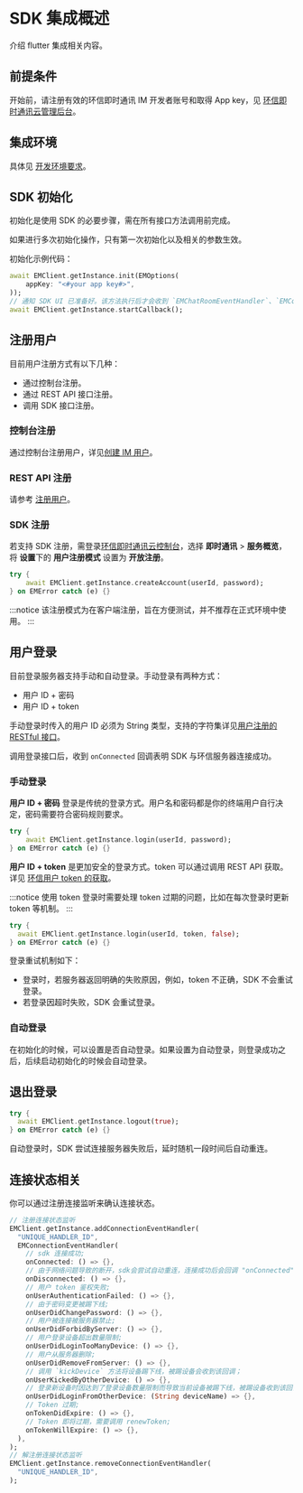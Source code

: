# SDK 集成概述

<Toc />

介绍 flutter 集成相关内容。

## 前提条件

开始前，请注册有效的环信即时通讯 IM 开发者账号和取得 App key，见 [环信即时通讯云管理后台](https://console.easemob.com/user/login)。

## 集成环境

具体见 [开发环境要求](quickstart.html#前提条件)。

## SDK 初始化

初始化是使用 SDK 的必要步骤，需在所有接口方法调用前完成。

如果进行多次初始化操作，只有第一次初始化以及相关的参数生效。

初始化示例代码：

```dart
await EMClient.getInstance.init(EMOptions(
    appKey: "<#your app key#>",
));
// 通知 SDK UI 已准备好。该方法执行后才会收到 `EMChatRoomEventHandler`、`EMContactEventHandler` 和 `EMGroupEventHandler` 回调。
await EMClient.getInstance.startCallback();
```

## 注册用户

目前用户注册方式有以下几种：
- 通过控制台注册。
- 通过 REST API 接口注册。
- 调用 SDK 接口注册。

### 控制台注册

通过控制台注册用户，详见[创建 IM 用户](/product/enable_and_configure_IM.html#创建-im-用户)。

### REST API 注册

请参考 [注册用户](/document/server-side/account_system.html#注册用户)。

### SDK 注册

若支持 SDK 注册，需登录[环信即时通讯云控制台](https://console.easemob.com/user/login)，选择 **即时通讯** > **服务概览**，将 **设置**下的 **用户注册模式** 设置为 **开放注册**。

```dart
try {
    await EMClient.getInstance.createAccount(userId, password);
} on EMError catch (e) {}
```

:::notice
该注册模式为在客户端注册，旨在方便测试，并不推荐在正式环境中使用。
:::

## 用户登录

目前登录服务器支持手动和自动登录。手动登录有两种方式：

- 用户 ID + 密码
- 用户 ID + token

手动登录时传入的用户 ID 必须为 String 类型，支持的字符集详见[用户注册的 RESTful 接口](/document/server-side/account_system.html#注册用户)。

调用登录接口后，收到 `onConnected` 回调表明 SDK 与环信服务器连接成功。

### 手动登录

**用户 ID + 密码** 登录是传统的登录方式。用户名和密码都是你的终端用户自行决定，密码需要符合密码规则要求。

```dart
try {
    await EMClient.getInstance.login(userId, password);
} on EMError catch (e) {}
```

**用户 ID + token** 是更加安全的登录方式。token 可以通过调用 REST API 获取。 详见 [环信用户 token 的获取](/document/server-side/easemob_user_token.html)。

:::notice
使用 token 登录时需要处理 token 过期的问题，比如在每次登录时更新 token 等机制。
:::

```dart
try {
  await EMClient.getInstance.login(userId, token, false);
} on EMError catch (e) {}
```

登录重试机制如下：

- 登录时，若服务器返回明确的失败原因，例如，token 不正确，SDK 不会重试登录。
- 若登录因超时失败，SDK 会重试登录。

### 自动登录

在初始化的时候，可以设置是否自动登录。如果设置为自动登录，则登录成功之后，后续启动初始化的时候会自动登录。

## 退出登录

```dart
try {
  await EMClient.getInstance.logout(true);
} on EMError catch (e) {}
```

自动登录时，SDK 尝试连接服务器失败后，延时随机一段时间后自动重连。

## 连接状态相关

你可以通过注册连接监听来确认连接状态。

```dart
// 注册连接状态监听
EMClient.getInstance.addConnectionEventHandler(
  "UNIQUE_HANDLER_ID",
  EMConnectionEventHandler(
    // sdk 连接成功;
    onConnected: () => {},
    // 由于网络问题导致的断开，sdk会尝试自动重连，连接成功后会回调 "onConnected";
    onDisconnected: () => {},
    // 用户 token 鉴权失败;
    onUserAuthenticationFailed: () => {},
    // 由于密码变更被踢下线;
    onUserDidChangePassword: () => {},
    // 用户被连接被服务器禁止;
    onUserDidForbidByServer: () => {},
    // 用户登录设备超出数量限制;
    onUserDidLoginTooManyDevice: () => {},
    // 用户从服务器删除;
    onUserDidRemoveFromServer: () => {},
    // 调用 `kickDevice` 方法将设备踢下线，被踢设备会收到该回调；
    onUserKickedByOtherDevice: () => {},
    // 登录新设备时因达到了登录设备数量限制而导致当前设备被踢下线，被踢设备收到该回调；
    onUserDidLoginFromOtherDevice: (String deviceName) => {},
    // Token 过期;
    onTokenDidExpire: () => {},
    // Token 即将过期，需要调用 renewToken;
    onTokenWillExpire: () => {},
  ),
);
// 解注册连接状态监听
EMClient.getInstance.removeConnectionEventHandler(
  "UNIQUE_HANDLER_ID",
);
```

